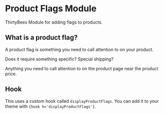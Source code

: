 # Product Flags Module
ThirtyBees Module for adding flags to products.


## What is a product flag?
A product flag is something you need to call attention to on your product.

Does it require something specific? Special shipping?

Anything you need to call attention to on the product page near the product price.


## Hook
This uses a custom hook called `displayProductFlags`. You can add it to your theme with `{hook h='displayProductFlags'}`.